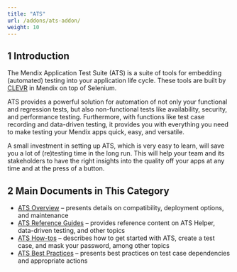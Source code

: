 ```yaml
---
title: "ATS"
url: /addons/ats-addon/
weight: 10
---
```


## 1 Introduction

The Mendix Application Test Suite (ATS) is a suite of tools for embedding (automated) testing into your application life cycle. These tools are built by [CLEVR](https://www.clevr.com/) in Mendix on top of Selenium.

ATS provides a powerful solution for automation of not only your functional and regression tests, but also non-functional tests like availability, security, and performance testing. Furthermore, with functions like test case recording and data-driven testing, it provides you with everything you need to make testing your Mendix apps quick, easy, and versatile.

A small investment in setting up ATS, which is very easy to learn, will save you a lot of (re)testing time in the long run. This will help your team and its stakeholders to have the right insights into the quality off your apps at any time and at the press of a button.

## 2 Main Documents in This Category

* [ATS Overview](/addons/ats-addon/ov/) – presents details on compatibility, deployment options, and maintenance
* [ATS Reference Guides](/addons/ats-addon/rg-ats/) – provides reference content on ATS Helper, data-driven testing, and other topics
* [ATS How-tos](/addons/ats-addon/ht/) – describes how to get started with ATS, create a test case, and mask your password, among other topics
* [ATS Best Practices](/addons/ats-addon/bp/) – presents best practices on test case dependencies and appropriate actions
